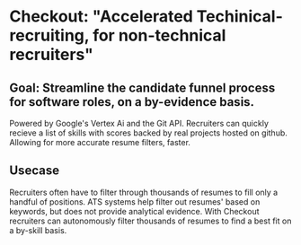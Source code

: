 # Checkout: "Accelerated Techinical-recruiting, for non-technical recruiters"

## Goal: Streamline the candidate funnel process for software roles, on a by-evidence basis.
Powered by Google's Vertex Ai and the Git API. Recruiters can quickly recieve a list of skills with scores backed by real projects hosted on github. Allowing for more accurate resume filters, faster.

## Usecase
Recruiters often have to filter through thousands of resumes to fill only a handful of positions. ATS systems help filter out resumes' based on keywords, but does not provide analytical evidence. With Checkout recruiters can autonomously filter thousands of resumes to find a best fit on a by-skill basis.


